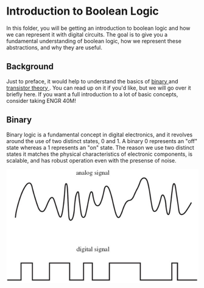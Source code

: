<h1>
    Introduction to Boolean Logic
</h1>
<p>
    In this folder, you will be getting an introduction to boolean logic and how we can represent it with digital
    circuits. The goal is to give you a fundamental understanding of boolean logic, how we represent these
    abstractions, and why they are useful.
</p>

<h2>
    Background
</h2>
<p>
    Just to preface, it would help to understand the basics of <a href="https://www.khanacademy.org/computing/computers-and-internet/xcae6f4a7ff015e7d:digital-information/xcae6f4a7ff015e7d:binary-numbers/v/the-binary-number-system"> binary </a> and <a href=""> transistor theory </a>. You can read up on it if you'd like, but we will go over it briefly here. If you want a full introduction to a lot of basic concepts, consider taking ENGR 40M! 
</p>

<h2>
    Binary
</h2>
<p>
    Binary logic is a fundamental concept in digital electronics, and it revolves around the use of two distinct states, 0 and 1. A binary 0 represents an "off" state whereas a 1 represents an "on" state. The reason we use two distinct states it matches the physical characteristics of electronic components, is scalable, and has robust operation even with the presense of noise.
</p>

![This image shows the difference between a binary (digital) signal and a continuous (analog) one. Image trying to encode states for all the different values of the analog signal!](imgs/analog_vs_digital.jpg)